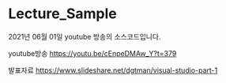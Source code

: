 # Lecture_Sample
2021년 06월 01일 youtube 방송의 소스코드입니다.

youtube방송
https://youtu.be/cEnpeDMAw_Y?t=379

발표자료
https://www.slideshare.net/dgtman/visual-studio-part-1
